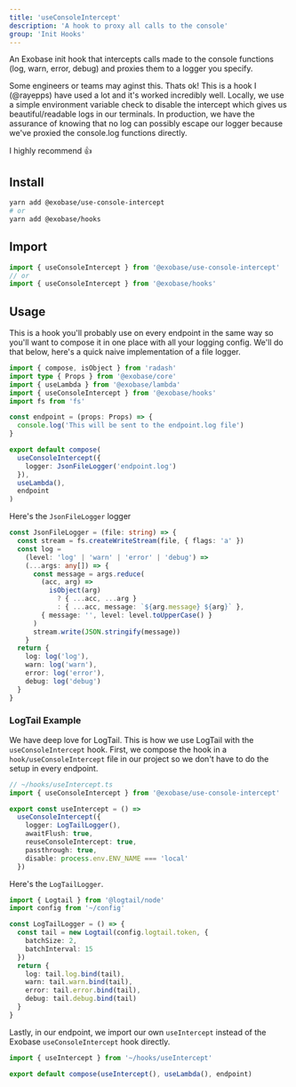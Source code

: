 ```yaml
---
title: 'useConsoleIntercept'
description: 'A hook to proxy all calls to the console'
group: 'Init Hooks'
---
```


An Exobase init hook that intercepts calls made to the console functions (log, warn, error, debug) and proxies them to a logger you specify.

Some engineers or teams may aginst this. Thats ok! This is a hook I (@rayepps) have used a lot and it's worked incredibly well. Locally, we use a simple environment variable check to disable the intercept which gives us beautiful/readable logs in our terminals. In production, we have the assurance of knowing that no log can possibly escape our logger because we've proxied the console.log functions directly.

I highly recommend 👍

## Install

```sh
yarn add @exobase/use-console-intercept
# or
yarn add @exobase/hooks
```

## Import

```ts
import { useConsoleIntercept } from '@exobase/use-console-intercept'
// or
import { useConsoleIntercept } from '@exobase/hooks'
```

## Usage

This is a hook you'll probably use on every endpoint in the same way so you'll want to compose it in one place with all your logging config. We'll do that below, here's a quick naive implementation of a file logger.

```ts
import { compose, isObject } from 'radash'
import type { Props } from '@exobase/core'
import { useLambda } from '@exobase/lambda'
import { useConsoleIntercept } from '@exobase/hooks'
import fs from 'fs'

const endpoint = (props: Props) => {
  console.log('This will be sent to the endpoint.log file')
}

export default compose(
  useConsoleIntercept({
    logger: JsonFileLogger('endpoint.log')
  }),
  useLambda(),
  endpoint
)
```

Here's the `JsonFileLogger` logger

```ts
const JsonFileLogger = (file: string) => {
  const stream = fs.createWriteStream(file, { flags: 'a' })
  const log =
    (level: 'log' | 'warn' | 'error' | 'debug') =>
    (...args: any[]) => {
      const message = args.reduce(
        (acc, arg) =>
          isObject(arg)
            ? { ...acc, ...arg }
            : { ...acc, message: `${arg.message} ${arg}` },
        { message: '', level: level.toUpperCase() }
      )
      stream.write(JSON.stringify(message))
    }
  return {
    log: log('log'),
    warn: log('warn'),
    error: log('error'),
    debug: log('debug')
  }
}
```

### LogTail Example

We have deep love for LogTail. This is how we use LogTail with the `useConsoleIntercept` hook. First, we compose the hook in a `hook/useConsoleIntercept` file in our project so we don't have to do the setup in every endpoint.

```ts
// ~/hooks/useIntercept.ts
import { useConsoleIntercept } from '@exobase/use-console-intercept'

export const useIntercept = () =>
  useConsoleIntercept({
    logger: LogTailLogger(),
    awaitFlush: true,
    reuseConsoleIntercept: true,
    passthrough: true,
    disable: process.env.ENV_NAME === 'local'
  })
```

Here's the `LogTailLogger`.

```ts
import { Logtail } from '@logtail/node'
import config from '~/config'

const LogTailLogger = () => {
  const tail = new Logtail(config.logtail.token, {
    batchSize: 2,
    batchInterval: 15
  })
  return {
    log: tail.log.bind(tail),
    warn: tail.warn.bind(tail),
    error: tail.error.bind(tail),
    debug: tail.debug.bind(tail)
  }
}
```

Lastly, in our endpoint, we import our own `useIntercept` instead of the Exobase `useConsoleIntercept` hook directly.

```ts
import { useIntercept } from '~/hooks/useIntercept'

export default compose(useIntercept(), useLambda(), endpoint)
```
